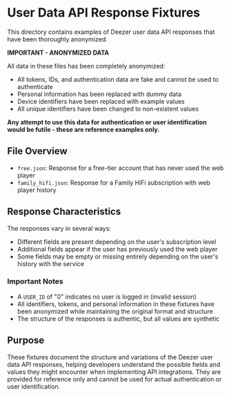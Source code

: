 # User Data API Response Fixtures

This directory contains examples of Deezer user data API responses that have been thoroughly anonymized.

**IMPORTANT - ANONYMIZED DATA**

All data in these files has been completely anonymized:
- All tokens, IDs, and authentication data are fake and cannot be used to authenticate
- Personal information has been replaced with dummy data
- Device identifiers have been replaced with example values
- All unique identifiers have been changed to non-existent values

**Any attempt to use this data for authentication or user identification would be futile - these are reference examples only.**

## File Overview

- `free.json`: Response for a free-tier account that has never used the web player
- `family_hifi.json`: Response for a Family HiFi subscription with web player history

## Response Characteristics

The responses vary in several ways:
- Different fields are present depending on the user's subscription level
- Additional fields appear if the user has previously used the web player
- Some fields may be empty or missing entirely depending on the user's history with the service

### Important Notes

- A `USER_ID` of "0" indicates no user is logged in (invalid session)
- All identifiers, tokens, and personal information in these fixtures have been anonymized while maintaining the original format and structure
- The structure of the responses is authentic, but all values are synthetic

## Purpose

These fixtures document the structure and variations of the Deezer user data API responses, helping developers understand the possible fields and values they might encounter when implementing API integrations. They are provided for reference only and cannot be used for actual authentication or user identification.
